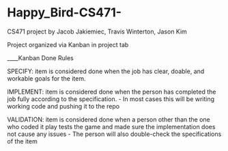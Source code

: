 # Happy_Bird-CS471-

CS471 project by Jacob Jakiemiec, Travis Winterton, Jason Kim

Project organized via Kanban in project tab

____Kanban Done Rules

SPECIFY:
     item is considered done when the job has clear, doable, and workable goals for the item.
     
IMPLEMENT:
     item is considered done when the person has completed the job fully according to the specification.
     - In most cases this will be writing working code and pushing it to the repo
     
VALIDATION:
     item is considered done when a person other than the one who coded it play tests the game and made sure the implementation does not cause any issues 
     - The person will also double-check the specifications of the item
